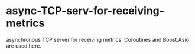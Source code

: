 # async-TCP-serv-for-receiving-metrics
asynchronous TCP server for receiving metrics. Coroutines and Boost.Asio are used here.

